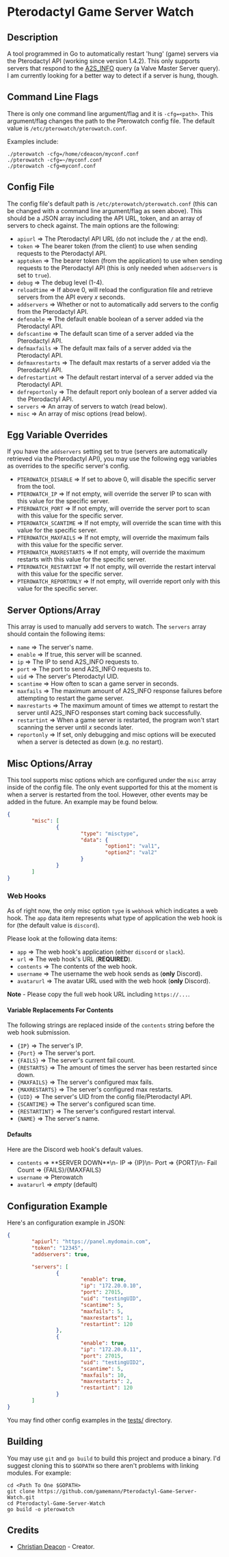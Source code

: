 # Pterodactyl Game Server Watch

## Description
A tool programmed in Go to automatically restart 'hung' (game) servers via the Pterodactyl API (working since version 1.4.2). This only supports servers that respond to the [A2S_INFO](https://developer.valvesoftware.com/wiki/Server_queries#A2S_INFO) query (a Valve Master Server query). I am currently looking for a better way to detect if a server is hung, though.

## Command Line Flags
There is only one command line argument/flag and it is `-cfg=<path>`. This argument/flag changes the path to the Pterowatch config file. The default value is `/etc/pterowatch/pterowatch.conf`.

Examples include:

```
./pterowatch -cfg=/home/cdeacon/myconf.conf
./pterowatch -cfg=~/myconf.conf
./pterowatch -cfg=myconf.conf
```

## Config File
The config file's default path is `/etc/pterowatch/pterowatch.conf` (this can be changed with a command line argument/flag as seen above). This should be a JSON array including the API URL, token, and an array of servers to check against. The main options are the following:

* `apiurl` => The Pterodactyl API URL (do not include the `/` at the end).
* `token` => The bearer token (from the client) to use when sending requests to the Pterodactyl API.
* `apptoken` => The bearer token (from the application) to use when sending requests to the Pterodactyl API (this is only needed when `addservers` is set to `true`).
* `debug` => The debug level (1-4).
* `reloadtime` => If above 0, will reload the configuration file and retrieve servers from the API every *x* seconds.
* `addservers` => Whether or not to automatically add servers to the config from the Pterodactyl API.
* `defenable` => The default enable boolean of a server added via the Pterodactyl API.
* `defscantime` => The default scan time of a server added via the Pterodactyl API.
* `defmaxfails` => The default max fails of a server added via the Pterodactyl API.
* `defmaxrestarts` => The default max restarts of a server added via the Pterodactyl API.
* `defrestartint` => The default restart interval of a server added via the Pterodactyl API.
* `defreportonly` => The default report only boolean of a server added via the Pterodactyl API.
* `servers` => An array of servers to watch (read below).
* `misc` => An array of misc options (read below).

## Egg Variable Overrides
If you have the `addservers` setting set to true (servers are automatically retrieved via the Pterodactyl API), you may use the following egg variables as overrides to the specific server's config.

* `PTEROWATCH_DISABLE` => If set to above 0, will disable the specific server from the tool.
* `PTEROWATCH_IP` => If not empty, will override the server IP to scan with this value for the specific server.
* `PTEROWATCH_PORT` => If not empty, will override the server port to scan with this value for the specific server.
* `PTEROWATCH_SCANTIME` => If not empty, will override the scan time with this value for the specific server.
* `PTEROWATCH_MAXFAILS` => If not empty, will override the maximum fails with this value for the specific server.
* `PTEROWATCH_MAXRESTARTS` => If not empty, will override the maximum restarts with this value for the specific server.
* `PTEROWATCH_RESTARTINT` => If not empty, will override the restart interval with this value for the specific server.
* `PTEROWATCH_REPORTONLY` => If not empty, will override report only with this value for the specific server.

## Server Options/Array
This array is used to manually add servers to watch. The `servers` array should contain the following items:

* `name` => The server's name.
* `enable` => If true, this server will be scanned.
* `ip` => The IP to send A2S_INFO requests to.
* `port` => The port to send A2S_INFO requests to.
* `uid` => The server's Pterodactyl UID.
* `scantime` => How often to scan a game server in seconds.
* `maxfails` => The maximum amount of A2S_INFO response failures before attempting to restart the game server.
* `maxrestarts` => The maximum amount of times we attempt to restart the server until A2S_INFO responses start coming back successfully.
* `restartint` => When a game server is restarted, the program won't start scanning the server until *x* seconds later.
* `reportonly` => If set, only debugging and misc options will be executed when a server is detected as down (e.g. no restart).

## Misc Options/Array
This tool supports misc options which are configured under the `misc` array inside of the config file. The only event supported for this at the moment is when a server is restarted from the tool. However, other events may be added in the future. An example may be found below.

```JSON
{
        "misc": [
                {
                        "type": "misctype",
                        "data": {
                                "option1": "val1",
                                "option2": "val2"
                        }
                }
        ]
}
```

### Web Hooks
As of right now, the only misc option `type` is `webhook` which indicates a web hook. The `app` data item represents what type of application the web hook is for (the default value is `discord`).

Please look at the following data items:

* `app` => The web hook's application (either `discord` or `slack`).
* `url` => The web hook's URL (**REQUIRED**).
* `contents` => The contents of the web hook.
* `username` => The username the web hook sends as (**only** Discord).
* `avatarurl` => The avatar URL used with the web hook (**only** Discord).

**Note** - Please copy the full web hook URL including `https://...`.

#### Variable Replacements For Contents
The following strings are replaced inside of the `contents` string before the web hook submission.

* `{IP}` => The server's IP.
* `{Port}` => The server's port.
* `{FAILS}` => The server's current fail count.
* `{RESTARTS}` => The amount of times the server has been restarted since down.
* `{MAXFAILS}` => The server's configured max fails.
* `{MAXRESTARTS}` => The server's configured max restarts.
* `{UID}` => The server's UID from the config file/Pterodactyl API.
* `{SCANTIME}` => The server's configured scan time.
* `{RESTARTINT}` => The server's configured restart interval.
* `{NAME}` => The server's name.

#### Defaults
Here are the Discord web hook's default values.

* `contents` => \*\*SERVER DOWN\*\*\\n- IP => {IP}\\n- Port => {PORT}\\n- Fail Count => {FAILS}/{MAXFAILS}
* `username` => Pterowatch
* `avatarurl` => *empty* (default)

## Configuration Example
Here's an configuration example in JSON:

```JSON
{
        "apiurl": "https://panel.mydomain.com",
        "token": "12345",
        "addservers": true,

        "servers": [
                {
                        "enable": true,
                        "ip": "172.20.0.10",
                        "port": 27015,
                        "uid": "testingUID",
                        "scantime": 5,
                        "maxfails": 5,
                        "maxrestarts": 1,
                        "restartint": 120
                },
                {
                        "enable": true,
                        "ip": "172.20.0.11",
                        "port": 27015,
                        "uid": "testingUID2",
                        "scantime": 5,
                        "maxfails": 10,
                        "maxrestarts": 2,
                        "restartint": 120
                }
        ]
}
```

You may find other config examples in the [tests/](https://github.com/gamemann/Pterodactyl-Game-Server-Watch/tree/master/tests) directory.

## Building
You may use `git` and `go build` to build this project and produce a binary. I'd suggest cloning this to `$GOPATH` so there aren't problems with linking modules. For example:

```
cd <Path To One $GOPATH>
git clone https://github.com/gamemann/Pterodactyl-Game-Server-Watch.git
cd Pterodactyl-Game-Server-Watch
go build -o pterowatch
```

## Credits
* [Christian Deacon](https://github.com/gamemann) - Creator.